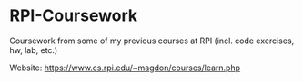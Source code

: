 # RPI-Coursework
Coursework from some of my previous courses at RPI (incl. code exercises, hw, lab, etc.)


Website: https://www.cs.rpi.edu/~magdon/courses/learn.php
